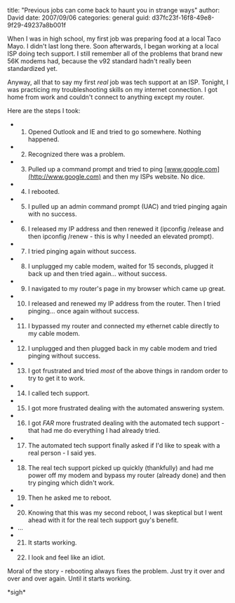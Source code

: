 
title: "Previous jobs can come back to haunt you in strange ways"
author: David
date: 2007/09/06
categories: general
guid: d37fc23f-16f8-49e8-9f29-49237a8b001f

When I was in high school, my first job was preparing food at a local Taco Mayo. I didn't last long there. Soon afterwards, I began working at a local ISP doing tech support. I still remember all of the problems that brand new 56K modems had, because the v92 standard hadn't really been standardized yet. 

Anyway, all that to say my first *real* job was tech support at an ISP. Tonight, I was practicing my troubleshooting skills on my internet connection. I got home from work and couldn't connect to anything except my router. 

Here are the steps I took: 

- 1) Opened Outlook and IE and tried to go somewhere. Nothing happened. 
- 2) Recognized there was a problem. 
- 3) Pulled up a command prompt and tried to ping [www.google.com](http://www.google.com) and then my ISPs website. No dice. 
- 4) I rebooted. 
- 5) I pulled up an admin command prompt (UAC) and tried pinging again with no success. 
- 6) I released my IP address and then renewed it (ipconfig /release and then ipconfig /renew - this is why I needed an elevated prompt). 
- 7) I tried pinging again without success. 
- 8) I unplugged my cable modem, waited for 15 seconds, plugged it back up and then tried again... without success. 
- 9) I navigated to my router's page in my browser which came up great. 
- 10) I released and renewed my IP address from the router. Then I tried pinging... once again without success. 
- 11) I bypassed my router and connected my ethernet cable directly to my cable modem. 
- 12) I unplugged and then plugged back in my cable modem and tried pinging without success. 
- 13) I got frustrated and tried *most* of the above things in random order to try to get it to work. 
- 14) I called tech support. 
- 15) I got more frustrated dealing with the automated answering system. 
- 16) I got *FAR* more frustrated dealing with the automated tech support - that had me do everything I had already tried. 
- 17) The automated tech support finally asked if I'd like to speak with a real person - I said yes. 
- 18) The real tech support picked up quickly (thankfully) and had me power off my modem and bypass my router (already done) and then try pinging which didn't work. 
- 19) Then he asked me to reboot. 
- 20) Knowing that this was my second reboot, I was skeptical but I went ahead with it for the real tech support guy's benefit. 
- ... 
- 21) It starts working. 
- 22) I look and feel like an idiot. 

Moral of the story - rebooting always fixes the problem. Just try it over and over and over again. Until it starts working. 

\*sigh\*


